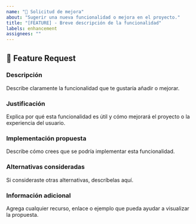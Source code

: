 ```yaml
---
name: "🚀 Solicitud de mejora"
about: "Sugerir una nueva funcionalidad o mejora en el proyecto."
title: "[FEATURE] - Breve descripción de la funcionalidad"
labels: enhancement
assignees: ""
---
```


## 🚀 Feature Request

### Descripción

Describe claramente la funcionalidad que te gustaría añadir o mejorar.

### Justificación

Explica por qué esta funcionalidad es útil y cómo mejorará el proyecto o la experiencia del usuario.

### Implementación propuesta

Describe cómo crees que se podría implementar esta funcionalidad.

### Alternativas consideradas

Si consideraste otras alternativas, descríbelas aquí.

### Información adicional

Agrega cualquier recurso, enlace o ejemplo que pueda ayudar a visualizar la propuesta.
